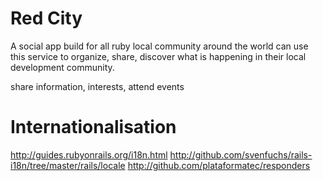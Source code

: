 Red City
===

A social app build for all ruby local community around the world can use this service to organize, share, discover what is happening in their local development community.

share information, interests, attend events


Internationalisation
===

http://guides.rubyonrails.org/i18n.html
http://github.com/svenfuchs/rails-i18n/tree/master/rails/locale
http://github.com/plataformatec/responders